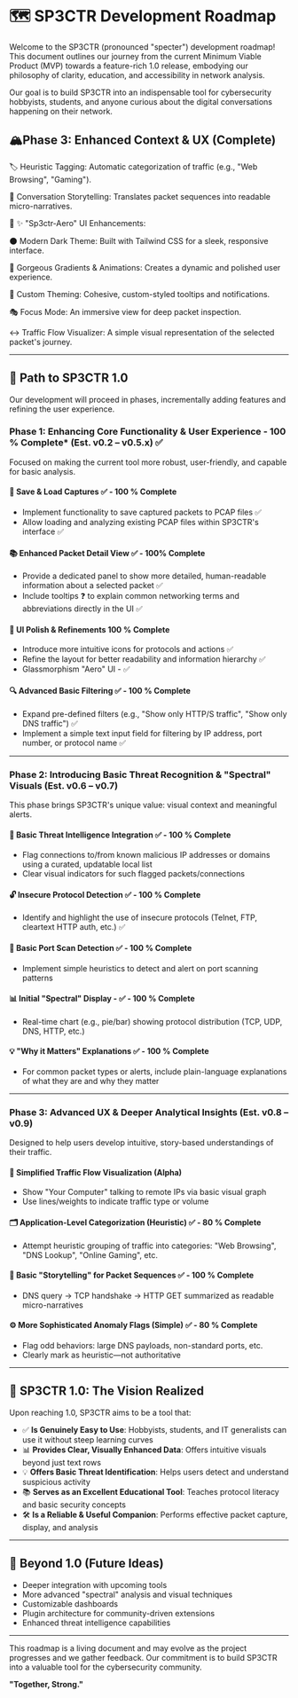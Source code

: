 # 🗺️ SP3CTR Development Roadmap

Welcome to the SP3CTR (pronounced "specter") development roadmap! This document outlines our journey from the current Minimum Viable Product (MVP) towards a feature-rich 1.0 release, embodying our philosophy of clarity, education, and accessibility in network analysis.

Our goal is to build SP3CTR into an indispensable tool for cybersecurity hobbyists, students, and anyone curious about the digital conversations happening on their network.

##  🏔️Phase 3: Enhanced Context & UX (Complete)

  🏷️ Heuristic Tagging: Automatic categorization of traffic (e.g., "Web Browsing", "Gaming").

  📖 Conversation Storytelling: Translates packet sequences into readable micro-narratives.

  🎨 ✨ "Sp3ctr-Aero" UI Enhancements:

  🌑 Modern Dark Theme: Built with Tailwind CSS for a sleek, responsive interface.

  🌈 Gorgeous Gradients & Animations: Creates a dynamic and polished user experience.

  🎴 Custom Theming: Cohesive, custom-styled tooltips and notifications.

  🎭 Focus Mode: An immersive view for deep packet inspection.
  
  ↔️ Traffic Flow Visualizer: A simple visual representation of the selected packet's journey.
  
---

## 🚀 Path to SP3CTR 1.0

Our development will proceed in phases, incrementally adding features and refining the user experience.

### Phase 1: Enhancing Core Functionality & User Experience - 100 % Complete* (Est. v0.2 – v0.5.x) ✅

Focused on making the current tool more robust, user-friendly, and capable for basic analysis.

#### 💾 Save & Load Captures ✅ - 100 % Complete 

- Implement functionality to save captured packets to PCAP files  ✅
- Allow loading and analyzing existing PCAP files within SP3CTR's interface  ✅

#### 📚 Enhanced Packet Detail View ✅ - 100% Complete

- Provide a dedicated panel to show more detailed, human-readable information about a selected packet  ✅
- Include tooltips ❓ to explain common networking terms and abbreviations directly in the UI  ✅

#### 🎨 UI Polish & Refinements 100 % Complete

- Introduce more intuitive icons for protocols and actions ✅ 
- Refine the layout for better readability and information hierarchy ✅
- Glassmorphism "Aero" UI -  ✅

#### 🔍 Advanced Basic Filtering ✅ - 100 % Complete

- Expand pre-defined filters (e.g., "Show only HTTP/S traffic", "Show only DNS traffic")  ✅
- Implement a simple text input field for filtering by IP address, port number, or protocol name  ✅

---

### Phase 2: Introducing Basic Threat Recognition & "Spectral" Visuals (Est. v0.6 – v0.7)

This phase brings SP3CTR's unique value: visual context and meaningful alerts.

#### 🚨 Basic Threat Intelligence Integration ✅ - 100 % Complete

- Flag connections to/from known malicious IP addresses or domains using a curated, updatable local list  
- Clear visual indicators for such flagged packets/connections  

#### 🔓 Insecure Protocol Detection ✅ - 100 % Complete 

- Identify and highlight the use of insecure protocols (Telnet, FTP, cleartext HTTP auth, etc.)  ✅ 

#### 📡 Basic Port Scan Detection ✅ - 100 % Complete

- Implement simple heuristics to detect and alert on port scanning patterns  

#### 📊 Initial "Spectral" Display - ✅ - 100 % Complete

- Real-time chart (e.g., pie/bar) showing protocol distribution (TCP, UDP, DNS, HTTP, etc.)  

#### 💡 "Why it Matters" Explanations ✅ - 100 % Complete 

- For common packet types or alerts, include plain-language explanations of what they are and why they matter 

---

### Phase 3: Advanced UX & Deeper Analytical Insights (Est. v0.8 – v0.9)

Designed to help users develop intuitive, story-based understandings of their traffic.

#### 🌊 Simplified Traffic Flow Visualization (Alpha) 

- Show "Your Computer" talking to remote IPs via basic visual graph  
- Use lines/weights to indicate traffic type or volume  

#### 🗂️ Application-Level Categorization (Heuristic) ✅ - 80 % Complete

- Attempt heuristic grouping of traffic into categories: "Web Browsing", "DNS Lookup", "Online Gaming", etc.  

#### 📜 Basic "Storytelling" for Packet Sequences ✅ - 100 % Complete

- DNS query → TCP handshake → HTTP GET summarized as readable micro-narratives  

#### ⚙️ More Sophisticated Anomaly Flags (Simple) ✅ - 80 % Complete

- Flag odd behaviors: large DNS payloads, non-standard ports, etc.  
- Clearly mark as heuristic—not authoritative  

---

## 🌟 SP3CTR 1.0: The Vision Realized

Upon reaching 1.0, SP3CTR aims to be a tool that:

- ✅ **Is Genuinely Easy to Use**: Hobbyists, students, and IT generalists can use it without steep learning curves  
- 📊 **Provides Clear, Visually Enhanced Data**: Offers intuitive visuals beyond just text rows  
- 💡 **Offers Basic Threat Identification**: Helps users detect and understand suspicious activity  
- 📚 **Serves as an Excellent Educational Tool**: Teaches protocol literacy and basic security concepts  
- 🛠️ **Is a Reliable & Useful Companion**: Performs effective packet capture, display, and analysis  

---

## 🔮 Beyond 1.0 (Future Ideas)

- Deeper integration with upcoming tools 
- More advanced "spectral" analysis and visual techniques  
- Customizable dashboards  
- Plugin architecture for community-driven extensions  
- Enhanced threat intelligence capabilities  

---

This roadmap is a living document and may evolve as the project progresses and we gather feedback. Our commitment is to build SP3CTR into a valuable tool for the cybersecurity community.  

**"Together, Strong."**
